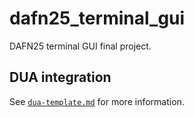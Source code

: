 # dafn25_terminal_gui

DAFN25 terminal GUI final project.

## DUA integration

See [`dua-template.md`](dua-template.md) for more information.
